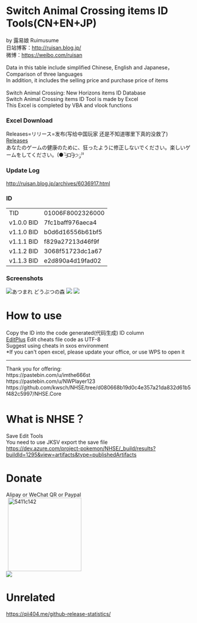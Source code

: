 # Switch Animal Crossing items ID Tools(CN+EN+JP)
by 露易娘 Ruimusume</br>
日站博客：http://ruisan.blog.jp/</br>
微博：https://weibo.com/ruisan</br>

Data in this table include simplified Chinese, English and Japanese，Comparison of three languages</br>
In addition, it includes the selling price and purchase price of items</br>
</br>
Switch Animal Crossing: New Horizons items ID Database<br>
Switch Animal Crossing items ID Tool is made by Excel<br>
This Excel is completed by VBA and vlook functions

### Excel Download
Releases=リリース=发布(写给中国玩家 还是不知道哪里下真的没救了)<br>
<a href="https://github.com/Ruimusume/ACNHID/releases/latest">Releases</a><br>
あなたのゲームの健康のために、狂ったように修正しないでください。楽しいゲームをしてください。(● ˃̶͈̀ロ˂̶͈́)੭ꠥ⁾⁾

### Update Log
http://ruisan.blog.jp/archives/6036917.html

### ID
  <table>
    <tr>
      <td>TID</td>
      <td>01006F8002326000</td>
    </tr>
    <tr>
      <td>v1.0.0 BID</td>
      <td>7fc1baff976aeca4</td>
    </tr>
    <tr>
      <td>v1.1.0 BID</td>
      <td>b0d6d16556b61bf5</td>
    </tr>
    <tr>
      <td>v1.1.1 BID</td>
      <td>f829a27213d46f9f</td>
    </tr>
    <tr>
      <td>v1.1.2 BID</td>
      <td>3068f51723dc1a67</td>
    </tr>
    <tr>
      <td>v1.1.3 BID</td>
      <td>e2d890a4d19fad02</td>
    </tr>
  </table>

### Screenshots
<img src="https://i.imgur.com/X5Qoddd.jpg" alt="あつまれ どうぶつの森">
<img src="https://i.imgur.com/1lnV8dw.png">
<img src="https://i.imgur.com/Vy4dLdN.png">

# How to use
Copy the ID into the code generated(代码生成) ID column<br>
<a href="https://www.editplus.com/">EditPlus</a> Edit cheats file code as UTF-8<br>
Suggest using cheats in sxos environment<br>
*If you can't open excel, please update your office, or use WPS to open it<br>
<hr>
Thank you for offering:<br>
https://pastebin.com/u/imthe666st<br>
https://pastebin.com/u/NWPlayer123
https://github.com/kwsch/NHSE/tree/d080668b19d0c4e357a21da832d61b5f482c5997/NHSE.Core

# What is NHSE？
Save Edit Tools<br>
You need to use JKSV export the save file<br>
https://dev.azure.com/project-pokemon/NHSE/_build/results?buildId=1295&view=artifacts&type=publishedArtifacts

# Donate
Alipay or WeChat QR or Paypal</br>
<img  class="pict" hspace="5" alt="5411c142" border="0" height="200" width="200" src="https://livedoor.blogimg.jp/ruimusume/imgs/f/d/fdb89528.jpg"></br>
<a  target="_blank" href="https://www.paypal.com/cgi-bin/webscr?cmd=_s-xclick&hosted_button_id=UPALJR64YJN9U"><img src="https://www.paypalobjects.com/en_US/i/btn/btn_donateCC_LG.gif"></a>

# Unrelated
https://qii404.me/github-release-statistics/
